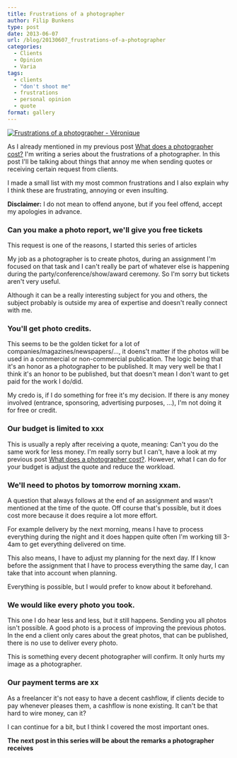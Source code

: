 ```yaml
---
title: Frustrations of a photographer
author: Filip Bunkens
type: post
date: 2013-06-07
url: /blog/20130607_frustrations-of-a-photographer
categories:
  - Clients
  - Opinion
  - Varia
tags:
  - clients
  - "don't shoot me"
  - frustrations
  - personal opinion
  - quote
format: gallery
---
```

[![Frustrations of a photographer - Véronique][1]](/images/blogposts/20130602_veronique_breugelmans-0659.jpg)

As I already mentioned in my previous post <a href="http://pitslamp.com/blog/20130531_what-does-a-photographer-cost" title="Wat kost een fotograaf? : PitsLamp Fotografie" rel="me">What does a photographer cost?</a> I'm writing a series about the frustrations of a photographer. In this post I'll be talking about things that annoy me when sending quotes or receiving certain request from clients.

I made a small list with my most common frustrations and I also explain why I think these are frustrating, annoying or even insulting.

**Disclaimer:** I do not mean to offend anyone, but if you feel offend, accept my apologies in advance.

### Can you make a photo report, we'll give you free tickets

This request is one of the reasons, I started this series of articles

My job as a photographer is to create photos, during an assignment I'm focused on that task and I can't really be part of whatever else is happening during the party/conference/show/award ceremony. So I'm sorry but tickets aren't very useful.

Although it can be a really interesting subject for you and others, the subject probably is outside my area of expertise and doesn't really connect with me.

### You'll get photo credits.

This seems to be the golden ticket for a lot of companies/magazines/newspapers/&#8230;, it doens't matter if the photos will be used in a commercial or non-commercial publication. The logic being that it's an honor as a photographer to be published. It may very well be that I think it's an honor to be published, but that doesn't mean I don't want to get paid for the work I do/did.

My credo is, if I do something for free it's my decision. If there is any money involved (entrance, sponsoring, advertising purposes, &#8230;), I'm not doing it for free or credit.

### Our budget is limited to xxx

This is usually a reply after receiving a quote, meaning: Can't you do the same work for less money. I'm really sorry but I can't, have a look at my previous post <a href="http://pitslamp.com/blog/20130531_what-does-a-photographer-cost" title="Wat kost een fotograaf? : PitsLamp Fotografie" rel="me">What does a photographer cost?</a>. However, what I can do for your budget is adjust the quote and reduce the workload.

### We'll need to photos by tomorrow morning xxam.

A question that always follows at the end of an assignment and wasn't mentioned at the time of the quote. Off course that's possible, but it does cost more because it does require a lot more effort.

For example delivery by the next morning, means I have to process everything during the night and it does happen quite often I'm working till 3-4am to get everything delivered on time.

This also means, I have to adjust my planning for the next day. If I know before the assignment that I have to process everything the same day, I can take that into account when planning.

Everything is possible, but I would prefer to know about it beforehand.

### We would like every photo you took.

This one I do hear less and less, but it still happens. Sending you all photos isn't possible. A good photo is a process of improving the previous photos. In the end a client only cares about the great photos, that can be published, there is no use to deliver every photo.

This is something every decent photographer will confirm. It only hurts my image as a photographer.

### Our payment terms are xx

As a freelancer it's not easy to have a decent cashflow, if clients decide to pay whenever pleases them, a cashflow is none existing. It can't be that hard to wire money, can it?

I can continue for a bit, but I think I covered the most important ones.

**The next post in this series will be about the remarks a photographer receives**

 [1]: /images/blogposts/20130602_veronique_breugelmans-0659.jpg
